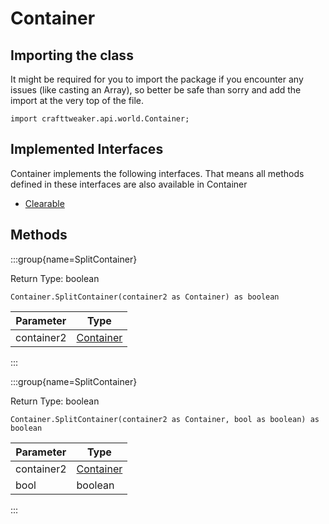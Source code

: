 # Container

## Importing the class

It might be required for you to import the package if you encounter any issues (like casting an Array), so better be safe than sorry and add the import at the very top of the file.
```zenscript
import crafttweaker.api.world.Container;
```


## Implemented Interfaces
Container implements the following interfaces. That means all methods defined in these interfaces are also available in Container

- [Clearable](/vanilla/api/world/Clearable)

## Methods

:::group{name=SplitContainer}

Return Type: boolean

```zenscript
Container.SplitContainer(container2 as Container) as boolean
```

| Parameter  |                        Type                         |
|------------|-----------------------------------------------------|
| container2 | [Container](/mods/sixikutils/utils/world/Container) |


:::

:::group{name=SplitContainer}

Return Type: boolean

```zenscript
Container.SplitContainer(container2 as Container, bool as boolean) as boolean
```

| Parameter  |                        Type                         |
|------------|-----------------------------------------------------|
| container2 | [Container](/mods/sixikutils/utils/world/Container) |
| bool       | boolean                                             |


:::


